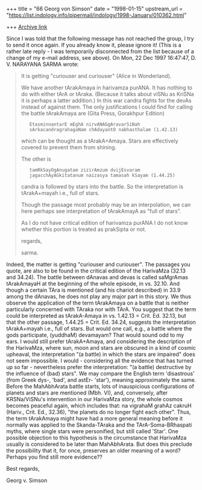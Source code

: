 +++
title = "66 Georg von Simson"
date = "1998-01-15"
upstream_url = "https://list.indology.info/pipermail/indology/1998-January/010362.html"

+++
[Archive link](https://list.indology.info/pipermail/indology/1998-January/010362.html)

Since I was told that the following message has not reached the group, I
try to send it once again. If you already know it, please ignore it!
(This is a rather late reply - I was temporarily disconnected from the list
because of a change of my e-mail address, see above).
On Mon, 22 Dec 1997 16:47:47, D. V. NARAYANA SARMA wrote:

>It is getting "curiouser and curiouser" (Alice in Wonderland).
>
>We have another tArakAmaya in harivamza purANA. It has nothing to do
>with either tArA or tAraka. (Because it talks about viSNu as KriSNa
>it is perhaps a latter addition.) In this war candra fights for the devAs
>instead of against them. The only justifications I could find for calling
>the battle tArakAmaya are (Gita Press, Gorakhpur Edition)
>
>        EtasminnantarE mEghA nirvANAGgAravarSiNah
>        sArkacandragrahagaNam chAdayantO nabhasthalam (1.42.13)
>
>which can be thought as a tArakA+Amaya. Stars are effectively covered to
>prevent them from shining.
>
>The other is
>
>        tamRkSayOgAnugatam zizirAmzum dvijEsvaram
>        jagacchAyAGkitatanum naizasya tamasah kSayam (1.44.25)
>
>candra is followed by stars into the battle. So the interpretation is
>tArakA+mayah i.e., full of stars.
>
>Though the passage most probably may be an interpolation, we can here
>perhaps see interpretation of tArakAmayA as "full of stars".
>
>As I do not have critical edition of harivamza purANA I do not know
>whether this portion is treated as prakSipta or not.
>
>regards,
>
>sarma.

Indeed, the matter is getting "curiouser and curiouser". The passages you
quote, are also to be found in the critical edition of the HarivaMza (32.13
and 34.24). The battle between dAnavas and devas is called saMgrAmas
tArakAmayaH at the beginning of the whole episode, in vs. 32.10. And though
a certain TAra is mentioned (and his chariot described) in 33.9 among the
dAnavas, he does not play any major part in this story. We thus observe the
application of the term tArakAmaya on a battle that is neither particularly
concerned with TAraka nor with TArA. You suggest that the term could be
interpreted as tArakA-Amaya in vs. 1.42.13 = Crit. Ed. 32.13, but that the
other passage, 1.44.25 = Crit. Ed. 34.24, suggests the interpretation
tArakA+mayah i.e., full of stars. But would one call, e.g., a battle where
the gods participate, (yuddhaM) devamayam? That would sound odd to my ears.
I would still prefer tArakA+Amaya, and considering the description of the
HarivaMza, where sun, moon and stars are obscured in a kind of cosmic
upheaval, the interpretation "(a battle) in which the stars are impaired"
does not seem impossible.
I would - considering all the evidence that has turned up so far -
nevertheless prefer the interpretation: "(a battle) destructive by the
influence of (bad) stars". We may compare the English term 'disastrous'
(from Greek dys-, 'bad', and astEr- 'star'), meaning approximately the
same. Before the MahAbhArata battle starts, lots of inauspicious
configurations of planets and stars are mentioned (Mbh. VI), and,
conversely, after KRSNa/ViSNu's intervention in our HarivaMza story, the
whole cosmos becomes peaceful again, which includes that: na vigrahaM
grahAz cakruH (Hariv., Crit. Ed., 32.36), "the planets do no longer fight
each other". Thus, the term tArakAmaya might have had a more general
meaning before it normally was applied to the Skanda-TAraka and the
TArA-Soma-BRhaspati  myths, where single stars were personified, but still
called 'Star'. One possible objection to this hypothesis is the
circumstance that HarivaMza usually is considered to be later than
MahAbhArata. But does this preclude the possibility that it, for once,
preserves an older meaning of a word?
Perhaps you find still more evidence??

Best regards,

Georg v. Simson



